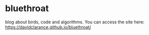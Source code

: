 # bluethroat
blog about birds, code and algorithms. You can access the site here: https://davidclarance.github.io/bluethroat/